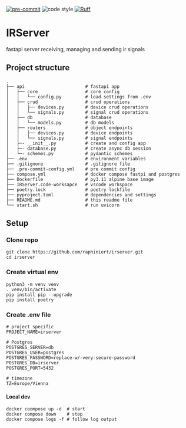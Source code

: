[![pre-commit](https://img.shields.io/badge/pre--commit-enabled-brightgreen?logo=pre-commit&logoColor=white)](https://github.com/pre-commit/pre-commit)
![code style](https://img.shields.io/badge/code%20style-black-000000.svg)
[![Ruff](https://img.shields.io/endpoint?url=https://raw.githubusercontent.com/charliermarsh/ruff/main/assets/badge/v2.json)](https://github.com/charliermarsh/ruff)

# IRServer

fastapi server receiving, managing and sending ir signals

## Project structure

    .
    ├── api                       # fastapi app
    │   ├── core                  # core config
    │   │   └── config.py         # load settings from .env
    │   ├── crud                  # crud operations
    │   │   ├── devices.py        # device crud operations
    │   │   └── signals.py        # signal crud operations
    │   ├── db                    # database
    │   │   └── models.py         # db models
    │   ├── routers               # object endpoints
    │   │   ├── devices.py        # device endpoints
    │   │   └── signals.py        # signal endpoints
    │   ├─- __init__.py           # create and config app
    │   ├─- database.py           # create async db session
    │   └─- schemes.py            # pydantic schemes
    ├── .env                      # environment variables
    ├── .gitignore                # .gitignore file
    ├── .pre-commit-config.yml    # pre commit config
    ├── compose.yml               # docker compose fastpi and postgres
    ├── Dockerfile                # py3.11 alpine base image
    ├── IRServer.code-worksapce   # vscode workspace
    ├── poetry.lock               # poetry lockfile
    ├── pyproject.toml            # dependencies and settings
    ├── README.md                 # this readme file
    └── start.sh                  # run uvicorn


## Setup

### Clone repo
```shell script
git clone https://github.com/raphiniert/irserver.git
cd irserver
```

### Create virtual env
```shell script
python3 -m venv venv
. venv/bin/activate
pip install pip --upgrade
pip install poetry
```

### Create .env file

```env
# project specific
PROJECT_NAME=irserver

# Postgres
POSTGRES_SERVER=db
POSTGRES_USER=postgres
POSTGRES_PASSWORD=replace-w/-very-secure-password
POSTGRES_DB=irserver
POSTGRES_PORT=5432

# timezone
TZ=Europe/Vienna
```


#### Local dev

```shell script
docker coompose up -d  # start
docker compose down    # stop
docker compose logs -f # follow log output
```
